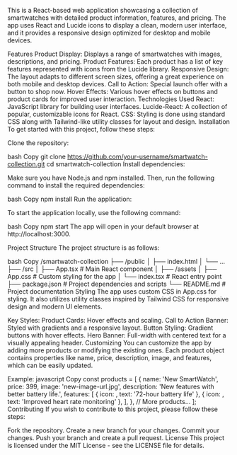 This is a React-based web application showcasing a collection of smartwatches with detailed product information, features, and pricing. The app uses React and Lucide icons to display a clean, modern user interface, and it provides a responsive design optimized for desktop and mobile devices.

Features
Product Display: Displays a range of smartwatches with images, descriptions, and pricing.
Product Features: Each product has a list of key features represented with icons from the Lucide library.
Responsive Design: The layout adapts to different screen sizes, offering a great experience on both mobile and desktop devices.
Call to Action: Special launch offer with a button to shop now.
Hover Effects: Various hover effects on buttons and product cards for improved user interaction.
Technologies Used
React: JavaScript library for building user interfaces.
Lucide-React: A collection of popular, customizable icons for React.
CSS: Styling is done using standard CSS along with Tailwind-like utility classes for layout and design.
Installation
To get started with this project, follow these steps:

Clone the repository:

bash
Copy
git clone https://github.com/your-username/smartwatch-collection.git
cd smartwatch-collection
Install dependencies:

Make sure you have Node.js and npm installed. Then, run the following command to install the required dependencies:

bash
Copy
npm install
Run the application:

To start the application locally, use the following command:

bash
Copy
npm start
The app will open in your default browser at http://localhost:3000.

Project Structure
The project structure is as follows:

bash
Copy
/smartwatch-collection
  ├── /public
  │   ├── index.html
  │   └── ...
  ├── /src
  │   ├── App.tsx             # Main React component
  │   ├── /assets
  │   ├── App.css             # Custom styling for the app
  │   └── index.tsx           # React entry point
  ├── package.json            # Project dependencies and scripts
  └── README.md               # Project documentation
Styling
The app uses custom CSS in App.css for styling. It also utilizes utility classes inspired by Tailwind CSS for responsive design and modern UI elements.

Key Styles:
Product Cards: Hover effects and scaling.
Call to Action Banner: Styled with gradients and a responsive layout.
Button Styling: Gradient buttons with hover effects.
Hero Banner: Full-width with centered text for a visually appealing header.
Customizing
You can customize the app by adding more products or modifying the existing ones. Each product object contains properties like name, price, description, image, and features, which can be easily updated.

Example:
javascript
Copy
const products = [
  {
    name: 'New SmartWatch',
    price: 399,
    image: 'new-image-url.jpg',
    description: 'New features with better battery life.',
    features: [
      { icon: <Battery size={24} />, text: '72-hour battery life' },
      { icon: <Heart size={24} />, text: 'Improved heart rate monitoring' },
    ],
  },
  // More products...
];
Contributing
If you wish to contribute to this project, please follow these steps:

Fork the repository.
Create a new branch for your changes.
Commit your changes.
Push your branch and create a pull request.
License
This project is licensed under the MIT License - see the LICENSE file for details.


